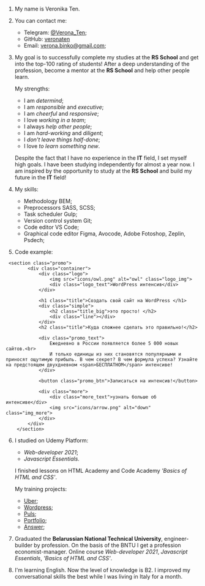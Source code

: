 1. My name is Veronika Ten.
2. You can contact me:
    * Telegram: [@Verona_Ten](https://t.me/Verona_Ten);
    * GitHub: [veronaten](https://github.com/veronaten)
    * Email: verona.binko@gmail.com;
3. My goal is to successfully complete my studies at the **RS School** and get into the top-100 rating of students! After a deep understanding of the profession, become a mentor at the **RS School** and help other people learn.

   My strengths: 
    * I am _determind_;
    * I am _responsible_ and _executive_;
    * I am _cheerful_ and _responsive_;
    * I love _working in a team_;
    * I always _help other people_;
    * I am _hard-working_ and _diligent_;
    * I _don't leave things half-done_;
    * I love _to learn something new_.

   Despite the fact that I have no experience in the **IT** field, I set myself high goals. I have been studying independently for almost a year now.
   I am inspired by the opportunity to study at the **RS School** and build my future in the **IT** field!

4. My skills:
    * Methodology BEM;
    * Preprocessors SASS, SCSS;
    * Task scheduler Gulp;
    * Version control system Git;
    * Сode editor VS Code;
    * Graphical code editor Figma, Avocode, Adobe Fotoshop, Zeplin, Psdech;

5. Code example:
```
 <section class="promo">
        <div class="container">
            <div class="logo">
                <img src="icons/owl.png" alt="owl" class="logo_img">
                <div class="logo_text">WordPress интенсив</div>
            </div>

            <h1 class="title">Создать свой сайт на WordPress </h1>
            <div class="simple">
                <h2 class="title_big">это просто! </h2>
                <div class="line"></div>
            </div>
            <h2 class="title">Куда сложнее сделать это правильно!</h2>

            <div class="promo_text">
                Ежедневно в России появляется более 5 000 новых сайтов.<br>
                И только единицы из них становятся популярными и приносят ощутимую прибыль. В чем секрет? В чем формула успеха? Узнайте на предстоящем двухдневном <span>БЕСПЛАТНОМ</span> интенсиве!
            </div>

            <button class="promo_btn">Записаться на интенсив!</button>

            <div class="more">
                <div class="more_text">узнать больше об интенсиве</div>
                <img src="icons/arrow.png" alt="down" class="img_more">
            </div>
        </div>
    </section>

```
6. I studied on Udemy Platform: 
    * _Web-developer 2021_;
    * _Javascript Essentials_.

   I finished lessons on HTML Academy and Code Academy _'Basics of HTML and CSS'_.

   My training projects:
    * [Uber]();
    * [Wordpress]();
    * [Puls](https://github.com/veronaten/Puls);
    * [Portfolio](https://github.com/veronaten/Portfolio);
    * [Answer](https://github.com/veronaten/Answer);

7. Graduated the **Belarussian National Technical University**,  engineer-builder by profession. 
On the basis of the BNTU I get a profession economist-manager.
Online course _Web-developer 2021_, _Javascript Essentials_, _'Basics of HTML and CSS'_.

8. I'm learning English. 
Now the level of knowledge is B2.
I improved my conversational skills the best while I was living in Italy for a month. 




